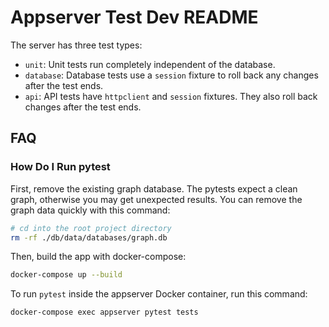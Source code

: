 # Appserver Test Dev README

The server has three test types:

- `unit`: Unit tests run completely independent of the database.
- `database`: Database tests use a `session` fixture to roll back any changes
  after the test ends.
- `api`: API tests have `httpclient` and `session` fixtures. They also roll back
  changes after the test ends.

## FAQ

### How Do I Run pytest

First, remove the existing graph database. The pytests expect a clean graph, otherwise you may get unexpected results. You can remove the graph data quickly with this command:

```bash
# cd into the root project directory
rm -rf ./db/data/databases/graph.db
```

Then, build the app with docker-compose:

```bash
docker-compose up --build
```

To run `pytest` inside the appserver Docker container, run this command:

```bash
docker-compose exec appserver pytest tests
```

